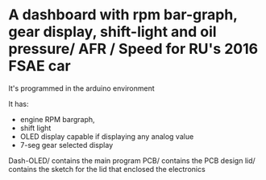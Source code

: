 # A dashboard with rpm bar-graph, gear display, shift-light and oil pressure/  AFR / Speed for RU's 2016 FSAE car 

It's programmed in the arduino environment 

It has:
* engine RPM bargraph, 
* shift light
* OLED display capable if displaying any analog value
* 7-seg gear selected display

Dash-OLED/ contains the main program
PCB/ contains the PCB design
lid/ contains the sketch for the lid that enclosed the electronics
